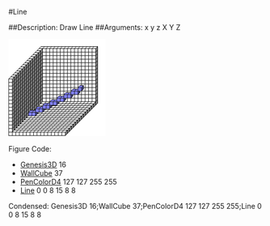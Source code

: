 #Line

##Description: Draw Line <x1> <y1> <z1> <x2> <y2> <z2>
##Arguments: x y z X Y Z

![](Line.png)

Figure Code:
- [Genesis3D](Genesis3D.md) 16
- [WallCube](WallCube.md) 37
- [PenColorD4](PenColorD4.md) 127 127 255 255
- [Line](Line.md) 0 0 8 15 8 8

Condensed: Genesis3D 16;WallCube 37;PenColorD4 127 127 255 255;Line 0 0 8 15 8 8

